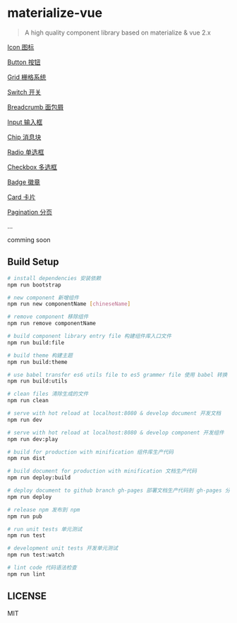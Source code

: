 # materialize-vue

> A high quality component library based on materialize & vue 2.x

[Icon 图标](http://mvui.savoygu.com/#/icon
)

[Button 按钮](http://mvui.savoygu.com/#/button
)

[Grid 栅格系统](http://mvui.savoygu.com/#/grid
)

[Switch 开关](http://mvui.savoygu.com/#/switch
)

[Breadcrumb 面包屑](http://mvui.savoygu.com/#/breadcrumb
)

[Input 输入框](http://mvui.savoygu.com/#/input
)

[Chip 消息块](http://mvui.savoygu.com/#/chip
)

[Radio 单选框](http://mvui.savoygu.com/#/radio
)

[Checkbox 多选框](http://mvui.savoygu.com/#/checkbox
)

[Badge 徽章](http://mvui.savoygu.com/#/badge
)

[Card 卡片](http://mvui.savoygu.com/#/card
)

[Pagination 分页](http://mvui.savoygu.com/#/pagination
)

...

comming soon

## Build Setup

``` bash
# install dependencies 安装依赖
npm run bootstrap

# new component 新增组件
npm run new componentName [chineseName]

# remove component 移除组件
npm run remove componentName

# build component library entry file 构建组件库入口文件
npm run build:file

# build theme 构建主题
npm run build:theme

# use babel transfer es6 utils file to es5 grammer file 使用 babel 转换 utils 语法
npm run build:utils

# clean files 清除生成的文件
npm run clean

# serve with hot reload at localhost:8080 & develop document 开发文档
npm run dev

# serve with hot reload at localhost:8080 & develop component 开发组件
npm run dev:play

# build for production with minification 组件库生产代码
npm run dist

# build document for production with minification 文档生产代码
npm run deploy:build

# deploy document to github branch gh-pages 部署文档生产代码到 gh-pages 分支
npm run deploy

# release npm 发布到 npm
npm run pub

# run unit tests 单元测试
npm run test

# development unit tests 开发单元测试
npm run test:watch

# lint code 代码语法检查
npm run lint
```

## LICENSE
MIT
